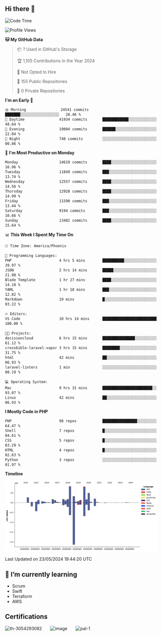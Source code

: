 ## Hi there 👋

<!--START_SECTION:waka-->
![Code Time](http://img.shields.io/badge/Code%20Time-9%2C826%20hrs%2052%20mins-blue)

![Profile Views](http://img.shields.io/badge/Profile%20Views-6-blue)

**🐱 My GitHub Data** 

> 📦 ? Used in GitHub's Storage 
 > 
> 🏆 1,105 Contributions in the Year 2024
 > 
> 🚫 Not Opted to Hire
 > 
> 📜 155 Public Repositories 
 > 
> 🔑 0 Private Repositories 
 > 
**I'm an Early 🐤** 

```text
🌞 Morning                24541 commits       ███████░░░░░░░░░░░░░░░░░░   28.46 % 
🌆 Daytime                41934 commits       ████████████░░░░░░░░░░░░░   48.64 % 
🌃 Evening                19004 commits       ██████░░░░░░░░░░░░░░░░░░░   22.04 % 
🌙 Night                  740 commits         ░░░░░░░░░░░░░░░░░░░░░░░░░   00.86 % 
```
📅 **I'm Most Productive on Monday** 

```text
Monday                   14619 commits       ████░░░░░░░░░░░░░░░░░░░░░   16.96 % 
Tuesday                  11849 commits       ███░░░░░░░░░░░░░░░░░░░░░░   13.74 % 
Wednesday                12557 commits       ████░░░░░░░░░░░░░░░░░░░░░   14.56 % 
Thursday                 12928 commits       ████░░░░░░░░░░░░░░░░░░░░░   14.99 % 
Friday                   11590 commits       ███░░░░░░░░░░░░░░░░░░░░░░   13.44 % 
Saturday                 9194 commits        ███░░░░░░░░░░░░░░░░░░░░░░   10.66 % 
Sunday                   13482 commits       ████░░░░░░░░░░░░░░░░░░░░░   15.64 % 
```


📊 **This Week I Spent My Time On** 

```text
🕑︎ Time Zone: America/Phoenix

💬 Programming Languages: 
PHP                      4 hrs 5 mins        ██████████░░░░░░░░░░░░░░░   39.97 % 
JSON                     2 hrs 14 mins       █████░░░░░░░░░░░░░░░░░░░░   21.90 % 
Blade Template           1 hr 27 mins        ████░░░░░░░░░░░░░░░░░░░░░   14.18 % 
YAML                     1 hr 18 mins        ███░░░░░░░░░░░░░░░░░░░░░░   12.82 % 
Markdown                 19 mins             █░░░░░░░░░░░░░░░░░░░░░░░░   03.22 % 

🔥 Editors: 
VS Code                  10 hrs 14 mins      █████████████████████████   100.00 % 

🐱‍💻 Projects: 
decisioncloud            6 hrs 15 mins       ███████████████░░░░░░░░░░   61.12 % 
crossbible-laravel-vapor 3 hrs 15 mins       ████████░░░░░░░░░░░░░░░░░   31.75 % 
html                     42 mins             ██░░░░░░░░░░░░░░░░░░░░░░░   06.93 % 
laravel-linters          1 min               ░░░░░░░░░░░░░░░░░░░░░░░░░   00.19 % 

💻 Operating System: 
Mac                      9 hrs 31 mins       ███████████████████████░░   93.07 % 
Linux                    42 mins             ██░░░░░░░░░░░░░░░░░░░░░░░   06.93 % 
```

**I Mostly Code in PHP** 

```text
PHP                      98 repos            ████████████████░░░░░░░░░   64.47 % 
Shell                    7 repos             █░░░░░░░░░░░░░░░░░░░░░░░░   04.61 % 
CSS                      5 repos             █░░░░░░░░░░░░░░░░░░░░░░░░   03.29 % 
HTML                     4 repos             █░░░░░░░░░░░░░░░░░░░░░░░░   02.63 % 
Python                   3 repos             ░░░░░░░░░░░░░░░░░░░░░░░░░   01.97 % 
```



**Timeline**

![Lines of Code chart](https://raw.githubusercontent.com/mikebronner/mikebronner/master/assets/bar_graph.png)


 Last Updated on 23/05/2024 19:44:20 UTC
<!--END_SECTION:waka-->

<!--
**mikebronner/mikebronner** is a ✨ _special_ ✨ repository because its `README.md` (this file) appears on your GitHub profile.

Here are some ideas to get you started:

- 🔭 I’m currently working on ...
- 🌱 I’m currently learning ...
- 👯 I’m looking to collaborate on ...
- 🤔 I’m looking for help with ...
- 💬 Ask me about ...
- 📫 How to reach me: ...
- 😄 Pronouns: ...
- ⚡ Fun fact: ...
-->

## 🌱 I’m currently learning

- Scrum
- Swift
- Terraform
- AWS

## Certifications

![th-3054293082](https://user-images.githubusercontent.com/1791050/208267034-c5006f82-ae89-41eb-9478-7106c5aba070.jpg)
&nbsp;&nbsp;&nbsp;&nbsp;&nbsp;
![image](https://user-images.githubusercontent.com/1791050/208267032-13c8c426-f627-448d-b23e-e3dd74b6712a.png)
&nbsp;&nbsp;&nbsp;&nbsp;&nbsp;
![pal-1](https://github.com/mikebronner/mikebronner/assets/1791050/3384899a-848a-4e35-8cee-e35261b5ccce)
